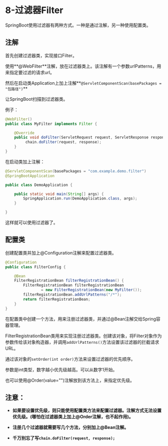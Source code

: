 # 8-过滤器Filter

SpringBoot使用过滤器有两种方式。一种是通过注解，另一种使用配置类。

## 注解

首先创建过滤器类，实现接口Filter。

使用**@WebFilter**注解，放在过滤器类上。该注解有一个参数urlPatterns，用来指定要过滤的请求url。

然后在启动类Application上加上注解**`@ServletComponentScan(basePackages = "包路径")`**

让SpringBoot扫描到过滤器类。

例子：

```java
@WebFilter()
public class MyFilter implements Filter {

    @Override
    public void doFilter(ServletRequest request, ServletResponse response, FilterChain chain) throws IOException, ServletException {
		 chain.doFilter(request, response);
    }
}
```

在启动类加上注解：

```java
@ServletComponentScan(basePackages = "com.example.demo.filter")
@SpringBootApplication

public class DemoApplication {

    public static void main(String[] args) {
        SpringApplication.run(DemoApplication.class, args);
    }

}
```

这样就可以使用过滤器了。







## 配置类

创建配置类并加上@Configuration注解来配置过滤器类。

```java
@Configuration
public class FilterConfig {

    @Bean
    FilterRegistrationBean filterRegistrationBean() {
        FilterRegistrationBean filterRegistrationBean
                = new FilterRegistrationBean(new MyFilter());
        filterRegistrationBean.addUrlPatterns("/*");
        return filterRegistrationBean;
    }
}
```

在配置类中创建一个方法，用来注册过滤器类，并通过@Bean注解交给Spring容器管理。

FilterRegistrationBean类用来实现注册过滤器类。创建该对象，将Filter对象作为参数传给该对象构造器，并调用`addUrlPatterns()`方法设置该过滤器的拦截请求URL。



通过该对象的`setOrder(int order)`方法来设置过滤器的优先顺序。

参数是int类型，数字越小优先级越高。可以从数字1开始。

也可以使用@Order(value="")注解放到该方法上，来指定优先级。





## **注意：**

- **如果要设置优先级，则只能使用配置类方法来配置过滤器。注解方式无法设置优先级。(哪怕在过滤器类上加上@Order注解，也不起作用)。**

- **注册几个过滤器就需要写几个方法，分别加上@Bean注解。**

- **千万别忘了写`chain.doFilter(request, response);`**








